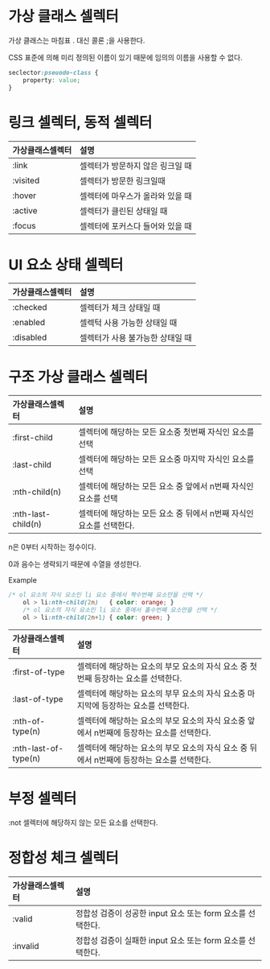 # 가상 클래스 셀렉터

가상 클래스는 마침표 . 대신 콜론 ;을 사용한다.

CSS 표준에 의해 미리 정의된 이름이 있기 때문에 임의의 이름을 사용할 수 없다.

```css
seclector:pseuodo-class {
    property: value;
}
```

# 링크 셀렉터, 동적 셀렉터
가상클래스셀렉터|설명
:--|:--
:link|셀렉터가 방문하지 않은 링크일 때
:visited|셀렉터가 방문한 링크일때
:hover|셀렉터에 마우스가 올라와 있을 때
:active|셀렉터가 클린된 상태일 때
:focus|셀렉터에 포커스다 들어와 있을 때

# UI 요소 상태 셀렉터
가상클래스셀렉터|설명
:--|:--
:checked|셀렉터가 체크 상태일 때
:enabled|셀렉턱 사용 가능한 상태일 때
:disabled|셀렉터가 사용 불가능한 상태일 때

# 구조 가상 클래스 셀렉터
가상클래스셀렉터|설명
:--|:--
:first-child|셀렉터에 해당하는 모든 요소중 첫번째 자식인 요소를 선택
:last-child|셀렉터에 해당하는 모든 요소중 마지막 자식인 요소를 선택
:nth-child(n)|셀렉터에 해당하는 모든 요소 중 앞에서 n번째 자식인 요소를 선택
:nth-last-child(n)|셀렉터에 해당하는 모든 요소 중 뒤에서 n번째 자식인 요소를 선택한다.

n은 0부터 시작하는 정수이다.

0과 음수는 생략되기 때문에 수열을 생성한다.

Example
```css
/* ol 요소의 자식 요소인 li 요소 중에서 짝수번째 요소만을 선택 */
    ol > li:nth-child(2n)   { color: orange; }
    /* ol 요소의 자식 요소인 li 요소 중에서 홀수번째 요소만을 선택 */
    ol > li:nth-child(2n+1) { color: green; }
```

가상클래스셀렉터|설명
:--|:--
:first-of-type|셀렉터에 해당하는 요소의 부모 요소의 자식 요소 중 첫번째 등장하는 요소를 선택한다.
:last-of-type|셀렉터에 해당하는 요소의 부무 요소의 자식 요소중 마지막에 등장하는 요소를 선택한다.
:nth-of-type(n)|셀렉터에 해당하는 요소의 부모 요소의 자식 요소중 앞에서 n번째에 등장하는 요소를 선택한다.
:nth-last-of-type(n)|셀렉터에 해당하는 요소의 부모 요소의 자식 요소 중 뒤에서 n번째에 등장하는 요소를 선택한다.

# 부정 셀렉터

:not 셀렉터에 해당하지 않는 모든 요소를 선택한다.

# 정합성 체크 셀렉터

가상클래스셀렉터|설명
:--|:--
:valid|정합성 검증이 성공한 input 요소 또는 form 요소를 선택한다.
:invalid|정합성 검증이 실패한 input 요소 또는 form 요소를 선택한다.
